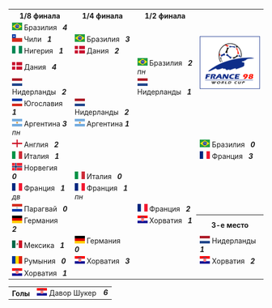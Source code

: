 <!--2021-09-26 12:43:51-->
<table class=p>
<tr>
  <th class=mb>1/8 финала</th>
  <th>1/4 финала</th>
  <th>1/2 финала</th>
  <td rowspan=7 valign=center align=center><img src="1998_FIFA_World_Cup.svg" width="148px"></td>
</tr>
<tr>
  <td class="col mt bb"><img width="20px" src="br.svg"> Бразилия <b> &nbsp; <i>4</i></b>
  <td>&nbsp;</td>
  <td>&nbsp;</td>
</tr>
<tr>
  <td class="col mb br"><img width="20px" src="cl.svg"> Чили <b> &nbsp; <i>1</i></b>
  <td valign=bottom class="col bb"><img width="20px" src="br.svg"> Бразилия <b> &nbsp; <i>3</i></b>
  <td>&nbsp;</td>
</tr>
<tr>
  <td class="col mt bb br"><img width="20px" src="ng.svg"> Нигерия <b> &nbsp; <i>1</i></b>
  <td valign=top class="col br"><img width="20px" src="dk.svg"> Дания <b> &nbsp; <i>2</i></b>
  <td>&nbsp;</td>
</tr>
<tr>
  <td class="col mb"><img width="20px" src="dk.svg"> Дания <b> &nbsp; <i>4</i></b>
  <td class=br>&nbsp;</td>
  <td valign=bottom class="col bb"><img width="20px" src="br.svg"> Бразилия <b> &nbsp; <i>2</i></b><i> пн</i>
</tr>
<tr>
  <td class="col mt bb"><img width="20px" src="nl.svg"> Нидерланды <b> &nbsp; <i>2</i></b>
  <td class=br>&nbsp;</td>
  <td valign=top class="col br"><img width="20px" src="nl.svg"> Нидерланды <b> &nbsp; <i>1</i></b>
</tr>
<tr>
  <td class="col mb br"><img width="20px" src="ju.svg"> Югославия <b> &nbsp; <i>1</i></b>
  <td valign=bottom class="col bb br"><img width="20px" src="nl.svg"> Нидерланды <b> &nbsp; <i>2</i></b>
  <td class=br>&nbsp;</td>
</tr>
<tr>
  <td class="col mt bb br"><img width="20px" src="ar.svg"> Аргентина <b> <i>3</i></b><i> пн</i>
  <td valign=top class=col><img width="20px" src="ar.svg"> Аргентина <b> <i>1</i></b>
  <td class=br>&nbsp;</td>
</tr>
<tr>
  <td class="col mb"><img width="20px" src="gb-eng.svg"> Англия <b> &nbsp; <i>2</i></b>
  <td>&nbsp;</td>
  <td class=br>&nbsp;</td>
  <td valign=bottom class="col bb"><img width="20px" src="br.svg"> Бразилия <b> &nbsp; <i>0</i></b>
</tr>
<tr>
  <td class="col mt bb"><img width="20px" src="it.svg"> Италия <b> &nbsp; <i>1</i></b>
  <td>&nbsp;</td>
  <td class=br>&nbsp;</td>
  <td valign=top class=col><img width="20px" src="fr.svg"> Франция <b> &nbsp; <i>3</i></b>
</tr>
<tr>
  <td class="col mb br"><img width="20px" src="no.svg"> Норвегия <b> &nbsp; <i>0</i></b>
  <td valign=bottom class="col bb"><img width="20px" src="it.svg"> Италия <b> &nbsp; <i>0</i></b>
  <td class=br>&nbsp;</td>
  <td>&nbsp;</td>
</tr>
<tr>
  <td class="col mt bb br"><img width="20px" src="fr.svg"> Франция <b> &nbsp; <i>1</i></b><i> дв</i>
  <td valign=top class="col br"><img width="20px" src="fr.svg"> Франция <b> &nbsp; <i>1</i></b><i> пн</i>
  <td class=br>&nbsp;</td>
  <td>&nbsp;</td>
</tr>
<tr>
  <td class="col mb"><img width="20px" src="py.svg"> Парагвай <b> &nbsp; <i>0</i></b>
  <td class=br>&nbsp;</td>
  <td valign=bottom class="col bb br"><img width="20px" src="fr.svg"> Франция <b> &nbsp; <i>2</i></b>
  <td>&nbsp;</td>
</tr>
<tr>
  <td class="col mt bb"><img width="20px" src="de.svg"> Германия <b> &nbsp; <i>2</i></b>
  <td class=br>&nbsp;</td>
  <td valign=top class="col br"><img width="20px" src="hr.svg"> Хорватия <b> &nbsp; <i>1</i></b>
  <th>3-е место</th>
</tr>
<tr>
  <td class="col mb br"><img width="20px" src="mx.svg"> Мексика <b> &nbsp; <i>1</i></b>
  <td valign=bottom class="col bb br"><img width="20px" src="de.svg"> Германия <b> &nbsp; <i>0</i></b>
  <td class=br>&nbsp;</td>
  <td class="col mt bb"><img width="20px" src="nl.svg"> Нидерланды <b> &nbsp; <i>1</i></b>
</tr>
<tr>
  <td class="col mt bb br"><img width="20px" src="ro.svg"> Румыния <b> &nbsp; <i>0</i></b>
  <td valign=top class=col><img width="20px" src="hr.svg"> Хорватия<b> &nbsp; <i>3</i></b>
  <td>&nbsp;</td>
  <td class="col mb"><img width="20px" src="hr.svg"> Хорватия <b> &nbsp; <i>2</i></b>
</tr>
<tr>
  <td class=col><img width="20px" src="hr.svg"> Хорватия <b> &nbsp; <i>1</i></b>
  <td>&nbsp;</td>
  <td>&nbsp;</td>
  <td>&nbsp;</td>
</tr>
</table>
<p>
<table class=p>
<tr>
  <th class=col> Голы </th>
  <td class=col><img width="20px" src="hr.svg"> Давор Шукер </td>
  <td valign=top><b><i>6</i></b></td>
</tr>
</table>
